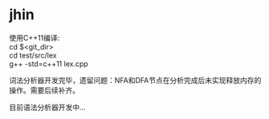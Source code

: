 # jhin  
  
使用C++11编译:  
    cd $<git_dir>  
    cd test/src/lex  
    g++ -std=c++11 lex.cpp  
  
词法分析器开发完毕，遗留问题：NFA和DFA节点在分析完成后未实现释放内存的操作。需要后续补齐。  
  
目前语法分析器开发中...

